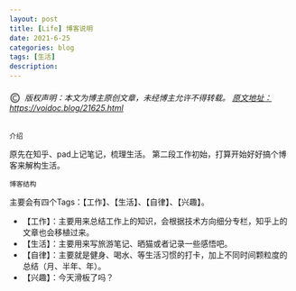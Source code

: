```yaml
---
layout: post
title: [Life] 博客说明
date: 2021-6-25
categories: blog
tags: [生活]
description: 
---
```

<h6><img src=/images/copyright.jpg alt="copyright" style="display:inline;margin-bottom: -5px;" width="20" height="20"> 版权声明：本文为博主原创文章，未经博主允许不得转载。
<a target="_blank" href="https://robotkang.cc/20320.html">原文地址：https://voidoc.blog/21625.html </a>
</h6>

`介绍`   

原先在知乎、pad上记笔记，梳理生活。
第二段工作初始，打算开始好好搞个博客来解构生活。

`博客结构`   

主要会有四个Tags：【工作】、【生活】、【自律】、【兴趣】。
- 【工作】：主要用来总结工作上的知识，会根据技术方向细分专栏，知乎上的文章也会移植过来。
- 【生活】：主要用来写旅游笔记、晒猫或者记录一些感悟吧。
- 【自律】：主要就是健身、喝水、等生活习惯的打卡，加上不同时间颗粒度的总结（月、半年、年）。
- 【兴趣】：今天滑板了吗？











